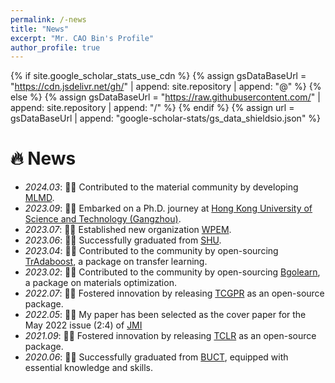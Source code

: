 ```yaml
---
permalink: /-news
title: "News"
excerpt: "Mr. CAO Bin's Profile"
author_profile: true
---
```


{% if site.google_scholar_stats_use_cdn %}
{% assign gsDataBaseUrl = "https://cdn.jsdelivr.net/gh/" | append: site.repository | append: "@" %}
{% else %}
{% assign gsDataBaseUrl = "https://raw.githubusercontent.com/" | append: site.repository | append: "/" %}
{% endif %}
{% assign url = gsDataBaseUrl | append: "google-scholar-stats/gs_data_shieldsio.json" %}

<span class='anchor' id='-news'></span>


# 🔥 News
- *2024.03*: 🎉🎉 Contributed to the material community by developing [MLMD](https://www.nature.com/articles/s41524-024-01243-4).
- *2023.09*: 🎉🎉 Embarked on a Ph.D. journey at [Hong Kong University of Science and Technology (Gangzhou)](https://www.hkust-gz.edu.cn/zh/).
- *2023.07*: 🎉🎉 Established new organization [WPEM](https://github.com/WPEM).
- *2023.06*: 🎉🎉 Successfully graduated from [SHU](https://www.shu.edu.cn/).
- *2023.04*: 🎉🎉 Contributed to the community by open-sourcing [TrAdaboost](https://github.com/Bin-Cao/TrAdaboost), a package on transfer learning.
- *2023.02*: 🎉🎉 Contributed to the community by open-sourcing [Bgolearn](https://github.com/Bin-Cao/Bgolearn), a package on materials optimization.
- *2022.07*: 🎉🎉 Fostered innovation by releasing [TCGPR](https://github.com/Bin-Cao/TCGPR) as an open-source package.
- *2022.05*: 🎉🎉 My paper has been selected as the cover paper for the May 2022 issue (2:4) of [JMI](https://www.oaepublish.com/articles/jmi.2022.04)
- *2021.09*: 🎉🎉 Fostered innovation by releasing [TCLR](https://github.com/Bin-Cao/TCLRmodel) as an open-source package.
- *2020.06*: 🎉🎉 Successfully graduated from [BUCT](https://www.buct.edu.cn/main.htm), equipped with essential knowledge and skills.
